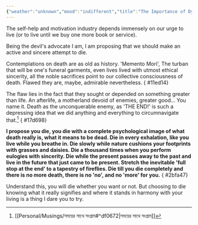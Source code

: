 ```yaml
---
{"weather":"unknown","mood":"indifferent","title":"The Importance of Dying","updated":"2023-01-15T02:33:39+06:00","latitude":23.78275167,"longitude":90.42144,"altitude":-32.8,"dg-publish":true,"dg-note-icon":3,"tags":["death"],"location":"Badda, Dhaka","created":"2022-10-22T22:00:00+06:00","dg-path":"Journal/The Importance of Dying.md","permalink":"/journal/the-importance-of-dying/","dgPassFrontmatter":true,"noteIcon":3}
---
```


The self-help and motivation industry depends immensely on our urge to live (or to live until we buy one more book or service).

Being the devil's advocate I am, I am proposing that we should make an active and sincere attempt to die.

Contemplations on death are as old as history. 'Memento Mori', The turban that will be one's funeral garments, even lives lived with utmost ethical sincerity, all the noble sacrifices point to our collective consciousness of death. Flawed they are, maybe, admirable nevertheless.
{ #11ed14}


The flaw lies in the fact that they sought or depended on something greater than life. An afterlife, a motherland devoid of enemies, greater good… You name it. Death as the unconquerable enemy, as 'THE END!' is such a depressing idea that we did anything and everything to circumnavigate that.[^1]
{ #17d698}


**I propose you die, you die with a complete psychological image of what death really is, what it means to be dead. Die in every exhalation, like you live while you breathe in. Die slowly while nature cushions your footprints with grasses and daisies. Die a thousand times when you perform eulogies with sincerity. Die while the present passes away to the past and live in the future that just came to be present. Stretch the inevitable 'full stop at the end' to a tapestry of fireflies. Die till you die completely and there is no more death, there is no 'no', and no 'more' for you.**
{ #2bfa47}


Understand this, you will die whether you want or not. But choosing to die knowing what it really signifies and where it stands in harmony with your living is a thing I dare you to try.

[^1]: [[Personal/Musings/সময়ের সাথে সংগ্রাম#^df0672\|সময়ের সাথে সংগ্রাম]]